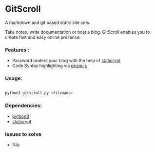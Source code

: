 

# GitScroll

A markdown and git based static site cms.

Take notes, write documentation or host a blog. GitScroll enables you to create fast and easy online presence.

### Features : 

* Password protect your blog with the help of [staticrypt](https://github.com/robinmoisson/staticrypt)
* Code Syntax highlighting via [prism.js](https://prismjs.com/index.html)

### Usage:



```bash
 
python3 gitscroll.py <filename>

```

### Dependencies:

* [python3](https://www.python.org/)
* [staticrypt](https://github.com/robinmoisson/staticrypt)


### Issues to solve

- N/a

